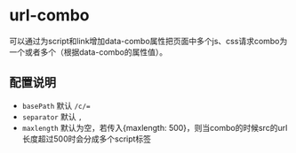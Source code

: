 # url-combo
可以通过为script和link增加data-combo属性把页面中多个js、css请求combo为一个或者多个（根据data-combo的属性值）。

## 配置说明
* `basePath` 默认 `/c/=`
* `separator` 默认 `,`
* `maxlength` 默认为空，若传入{maxlength: 500}，则当combo的时候src的url长度超过500时会分成多个script标签
